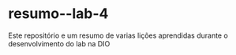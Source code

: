 # resumo--lab-4
Este repositório e um resumo de varias lições aprendidas durante o desenvolvimento do lab na DIO

